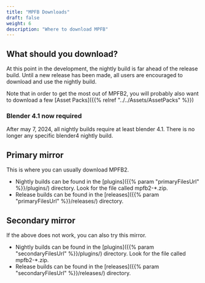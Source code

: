 ```yaml
---
title: "MPFB Downloads"
draft: false
weight: 6
description: "Where to download MPFB"
---
```


## What should you download?

At this point in the development, the nightly build is far ahead of the release build. Until a new release has been 
made, all users are encouraged to download and use the nightly build. 

Note that in order to get the most out of MPFB2, you will probably also want to download
a few [Asset Packs]({{% relref "../../Assets/AssetPacks" %}})

### Blender 4.1 now required

After may 7, 2024, all nightly builds require at least blender 4.1. There is no longer any specific blender4 nightly build.

## Primary mirror

This is where you can usually download MPFB2.

- Nightly builds can be found in the [plugins]({{% param "primaryFilesUrl" %}}/plugins/) directory. Look for the file called mpfb2-*.zip.
- Release builds can be found in the [releases]({{% param "primaryFilesUrl" %}}/releases/) directory. 

## Secondary mirror

If the above does not work, you can also try this mirror. 

- Nightly builds can be found in the [plugins]({{% param "secondaryFilesUrl" %}}/plugins/) directory. Look for the file called mpfb2-*.zip.
- Release builds can be found in the [releases]({{% param "secondaryFilesUrl" %}}/releases/) directory. 



